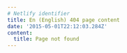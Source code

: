 ```yaml
---
# Netlify identifier
title: En (English) 404 page content
date: '2015-05-01T22:12:03.284Z'
content:
  title: Page not found
---
```

